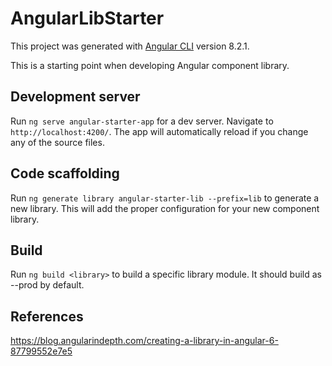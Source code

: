 # AngularLibStarter

This project was generated with [Angular CLI](https://github.com/angular/angular-cli) version 8.2.1.

This is a starting point when developing Angular component library.

## Development server

Run `ng serve angular-starter-app` for a dev server. Navigate to `http://localhost:4200/`. The app will automatically reload if you change any of the source files.

## Code scaffolding

Run `ng generate library angular-starter-lib --prefix=lib` to generate a new library. This will add the proper configuration for your new component library.

## Build

Run `ng build <library>` to build a specific library module. It should build as --prod by default.

## References
https://blog.angularindepth.com/creating-a-library-in-angular-6-87799552e7e5
